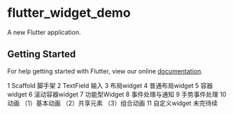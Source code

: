 # flutter_widget_demo

A new Flutter application.

## Getting Started

For help getting started with Flutter, view our online
[documentation](https://flutter.io/).


1 Scaffold 脚手架
2 TextField 输入
3 布局widget
4 普通布局widget
5 容器widget
6 滚动容器widget
7 功能型Widget
8 事件处理与通知
9 手势事件处理
10 动画 （1）基本动画 （2）共享元素 （3）组合动画
11 自定义widget
未完待续
